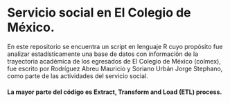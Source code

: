# Servicio social en El Colegio de México. 

En este repositorio se encuentra un script en lenguaje R cuyo propósito fue analizar estadísticamente
una base de datos con información de la trayectoria académica de los egresados de El Colegio de México (colmex),
fue escrito por Rodríguez Abreu Mauricio y Soriano Urbán Jorge Stephano, como parte de las actividades del servicio 
social.

#### La mayor parte del código es Extract, Transform and Load (ETL) process.
